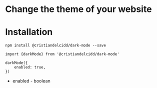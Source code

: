 # Change the theme of your website

# Installation

`npm install @cristiandelcidd/dark-mode --save`

```
import {darkMode} from '@cristiandelcidd/dark-mode'

darkMode({
    enabled: true,
})
```

- enabled - boolean
